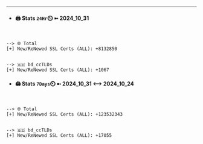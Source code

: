 

---
- #### 🖨️ **Stats** `24Hr`⏲️ ➼ 2024_10_31
```console


--> 🌐 Total
[+] New/ReNewed SSL Certs (ALL): +8132850


--> 🇧🇩 bd_ccTLDs
[+] New/ReNewed SSL Certs (ALL): +1067

```

- #### 🖨️ **Stats** `7Days`⏲️ ➼ 2024_10_31 <--> 2024_10_24
```console


--> 🌐 Total
[+] New/ReNewed SSL Certs (ALL): +123532343


--> 🇧🇩 bd_ccTLDs
[+] New/ReNewed SSL Certs (ALL): +17055

```

